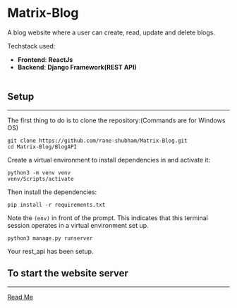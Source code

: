 # Matrix-Blog

A blog website where a user can create, read, update and delete blogs.

Techstack used:</br>
- **Frontend**: **ReactJs**
- **Backend**: **Django Framework(REST API)**
</br></br>

## Setup
<hr>

The first thing to do is to clone the repository:(Commands are for Windows OS)
```
git clone https://github.com/rane-shubham/Matrix-Blog.git
cd Matrix-Blog/BlogAPI
```

Create a virtual environment to install dependencies in and activate it:
```
python3 -m venv venv
venv/Scripts/activate
```

Then install the dependencies:
```
pip install -r requirements.txt
```

Note the ```(env)``` in front of the prompt. This indicates that this terminal session operates in a virtual environment set up.
```
python3 manage.py runserver
```

Your rest_api has been setup.

## To start the website server
<hr>

<a href="https://github.com/rane-shubham/Matrix-Blog/tree/main/matrix-blog">Read Me</a>